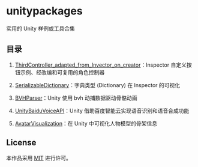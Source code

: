 # unitypackages

实用的 Unity 样例或工具合集

## 目录

1. [ThirdController_adapted_from_Invector_on_creator](1_ThirdController_adapted_from_Invector_on_creator/)：Inspector 自定义按钮示例、经改编和可复用的角色控制器
2. [SerializableDictionary](2_SerializableDictionary/)：字典类型 (Dictionary) 在 Inspector 的可视化

3. [BVHParser](3_BVHParser/)：Unity 使用 bvh 动捕数据驱动骨骼动画

4. [UnityBaiduVoiceAPI](4_UnityBaiduVoiceAPI/)：Unity 借助百度智能云实现语音识别和语音合成功能

5. [AvatarVisualization](5_AvatarVisualization/)：在 Unity 中可视化人物模型的骨架信息

## License

本作品采用 [MIT](LICENSE) 进行许可。
